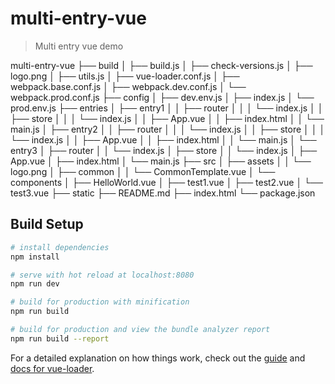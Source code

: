 # multi-entry-vue

> Multi entry vue demo

multi-entry-vue
├── build
│   ├── build.js
│   ├── check-versions.js
│   ├── logo.png
│   ├── utils.js
│   ├── vue-loader.conf.js
│   ├── webpack.base.conf.js
│   ├── webpack.dev.conf.js
│   └── webpack.prod.conf.js
├── config
│   ├── dev.env.js
│   ├── index.js
│   └── prod.env.js
├── entries
│   ├── entry1
│   │   ├── router
│   │   │   └── index.js
│   │   ├── store
│   │   │   └── index.js
│   │   ├── App.vue
│   │   ├── index.html
│   │   └── main.js
│   ├── entry2
│   │   ├── router
│   │   │   └── index.js
│   │   ├── store
│   │   │   └── index.js
│   │   ├── App.vue
│   │   ├── index.html
│   │   └── main.js
│   └── entry3
│       ├── router
│       │   └── index.js
│       ├── store
│       │   └── index.js
│       ├── App.vue
│       ├── index.html
│       └── main.js
├── src
│   ├── assets
│   │   └── logo.png
│   ├── common
│   │   └── CommonTemplate.vue
│   └── components
│       ├── HelloWorld.vue
│       ├── test1.vue
│       ├── test2.vue
│       └── test3.vue
├── static
├── README.md
├── index.html
└── package.json

## Build Setup

``` bash
# install dependencies
npm install

# serve with hot reload at localhost:8080
npm run dev

# build for production with minification
npm run build

# build for production and view the bundle analyzer report
npm run build --report
```

For a detailed explanation on how things work, check out the [guide](http://vuejs-templates.github.io/webpack/) and [docs for vue-loader](http://vuejs.github.io/vue-loader).

